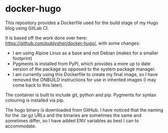 # docker-hugo
This repository provides a Dockerfile used for the build stage of my Hugo blog using GitLab CI.

It is based off the work done over here: https://github.com/publysher/docker-hugo/, with some changes:

- I am using Alpine Linux as a base and not Debian (makes for a smaller footprint)
- Pygments is installed from PyPI, which provides a more up to date version of the package as opposed to the system package manager.
- I am currently using this Dockerfile to create my final image, so I have removed the ONBUILD instructions for use in inherited images (I may come back to this later).

The container is built to include git, python and pip. Pygments for syntax colouring is installed via pip.

The hugo binary is downloaded from GitHub. I have noticed that the naming for the .tar.gz URLs and the binaries are sometimes the same and sometimes differ, so I have added ENV variables as best I can to accommodate.
